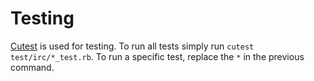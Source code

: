 # Testing 

[Cutest](cutest) is used for testing. To run all tests simply run `cutest 
test/irc/*_test.rb`. To run a specific test, replace the `*` in the previous
command.

[cutest]: https://github.com/djanowski/cutest